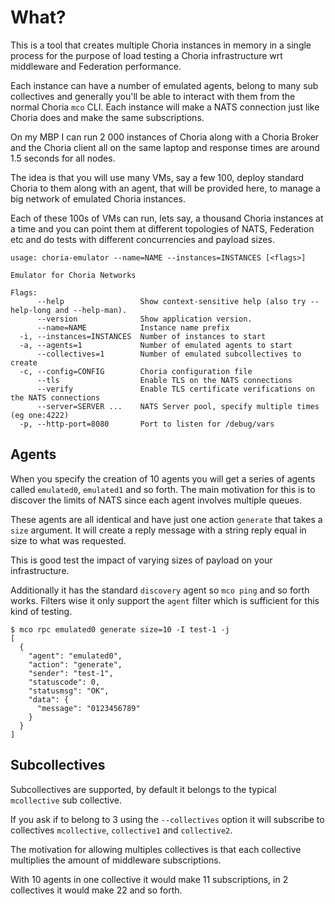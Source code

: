 # What?

This is a tool that creates multiple Choria instances in memory in a single process for the purpose of load testing a Choria infrastructure wrt middleware and Federation performance.

Each instance can have a number of emulated agents, belong to many sub collectives and generally you'll be able to interact with them from the normal Choria `mco` CLI.  Each instance will make a NATS connection just like Choria does and make the same subscriptions. 

On my MBP I can run 2 000 instances of Choria along with a Choria Broker and the Choria client all on the same laptop and response times are around 1.5 seconds for all nodes.

The idea is that you will use many VMs, say a few 100, deploy standard Choria to them along with an agent, that will be provided here, to manage a big network of emulated Choria instances.

Each of these 100s of VMs can run, lets say, a thousand Choria instances at a time and you can point them at different topologies of NATS, Federation etc and do tests with different concurrencies and payload sizes.

```
usage: choria-emulator --name=NAME --instances=INSTANCES [<flags>]

Emulator for Choria Networks

Flags:
      --help                 Show context-sensitive help (also try --help-long and --help-man).
      --version              Show application version.
      --name=NAME            Instance name prefix
  -i, --instances=INSTANCES  Number of instances to start
  -a, --agents=1             Number of emulated agents to start
      --collectives=1        Number of emulated subcollectives to create
  -c, --config=CONFIG        Choria configuration file
      --tls                  Enable TLS on the NATS connections
      --verify               Enable TLS certificate verifications on the NATS connections
      --server=SERVER ...    NATS Server pool, specify multiple times (eg one:4222)
  -p, --http-port=8080       Port to listen for /debug/vars
```

## Agents
When you specify the creation of 10 agents you will get a series of agents called `emulated0`, `emulated1` and so forth. The main motivation for this is to discover the limits of NATS since each agent involves multiple queues.

These agents are all identical and have just one action `generate` that takes a `size` argument. It will create a reply message with a string reply equal in size to what was requested.

This is good test the impact of varying sizes of payload on your infrastructure.

Additionally it has the standard `discovery` agent so `mco ping` and so forth works.  Filters wise it only support the `agent` filter which is sufficient for this kind of testing.

```
$ mco rpc emulated0 generate size=10 -I test-1 -j
[
  {
    "agent": "emulated0",
    "action": "generate",
    "sender": "test-1",
    "statuscode": 0,
    "statusmsg": "OK",
    "data": {
      "message": "0123456789"
    }
  }
]
```

## Subcollectives
Subcollectives are supported, by default it belongs to the typical `mcollective` sub collective.

If you ask if to belong to 3 using the `--collectives` option it will subscribe to collectives `mcollective`, `collective1` and `collective2`.

The motivation for allowing multiples collectives is that each collective multiplies the amount of middleware subscriptions.

With 10 agents in one collective it would make 11 subscriptions, in 2 collectives it would make 22 and so forth.